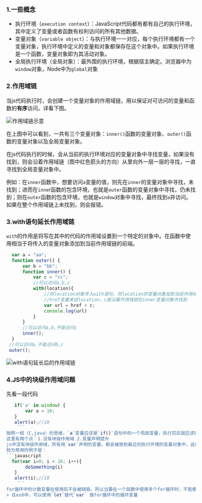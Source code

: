 ### 1.一些概念
  * 执行环境（`execution context`）：JavaScript代码都有都有自己的执行环境，其中定义了变量或者函数有权利访问的所有其他数据。
  * 变量对象（`variable object`）：与执行环境一一对应，每个执行环境都有一个变量对象，执行环境中定义的变量和对象都保存在这个对象中。如果执行环境是一个函数，变量对象即为其活动对象。
  * 全局执行环境（全局对象）：最外围的执行环境，根据宿主确定。浏览器中为`window`对象，Node中为`global`对象

###  2.作用域链
  当js代码执行时，会创建一个变量对象的作用域链，用以保证对可访问的变量和函数的**有序**访问。详看下图。

![作用域链示意](http://upload-images.jianshu.io/upload_images/4472988-88f5bab7ece32082.png?imageMogr2/auto-orient/strip%7CimageView2/2/w/1240)

在上图中可以看到，一共有三个变量对象：`inner()`函数的变量对象、`outer()`函数的变量对象以及全局变量对象。

在js代码执行的时候，会从当前的执行环境对应的变量对象中寻找变量，如果没有找到，则会沿着作用域链（图中红色箭头的方向）从里向外一层一层的寻找，一直寻找到全局变量对象中。

例如：在`inner`函数中，想要访问`a`变量的值，则先在`inner`的变量对象中寻找，未找到；进而在`inne`r函数的包含环境，也就是`outer`函数的变量对象中寻找，仍未找到；则在`outer`函数的包含环境，也就是`window`对象中寻找，最终找到`a`并访问。如果在整个作用域链上未找到，则会报错。

### 3.with语句延长作用域链
  `with`的作用是将写在其中的代码的作用域设置到一个特定的对象中。在函数中使用相当于将传入的变量对象添加到当前作用域链的前端。
 ```javascript
   var a = "aa";
   function outer() {
       var b = "bb";
       function inner() {
           var c = "cc";
           //可以访问a,b,c
           with(location){
               //将location对象传入with语句，将location的变量对象加到当前作用域链的前端
               //href变量来自location，c是沿着作用域链在inner变量对象中找到
               var url = href + c;
               console.log(url)
           }
       }
       //可以访问a,b,不能访问c
       inner();
   }
  //可以访问a,不能访问b,c
  outer();
  ```

![with语句延长后的作用域链](http://upload-images.jianshu.io/upload_images/4472988-2482b1ab260b5f17.png?imageMogr2/auto-orient/strip%7CimageView2/2/w/1240)

### 4.JS中的块级作用域问题
先看一段代码
 ```javascript
    if('a' in window) {
        var a = 10;
    }
    alert(a);//10
     ```
按照一般（C,java）的思维，`a`变量应该是`if()`语句中的一个局部变量，执行完后就应该销毁，所以后面的`alert`语句是不能访问到`a`变量的。但是在if执行完后，仍可以访问到`a`变量。
这里有两个点：1.没有块级作用域 2.变量声明提升
js中没有块级作用域，所有用`var`声明的变量，都会被放到最近的执行环境的变量对象中，此时的`a`就被挂在了`window`对象上（如果变量没有使用`var`声明，则无论最近的执行环境是什么，都会被添加到全局对象中）。
较为常用的例子是：
```javascript
   for(var i=0; i < 10; i++){
        doSomething(i)
    }
    alert(i);//10
     ```
for循环中的计数变量在使用后不会被销毁，所以当要在一个函数中使用多个for循环时，不能像C，JAVA中一样，都使用一个循环变量。
> 在es6中，可以使用`let`替代`var` 做for循环中的循环变量